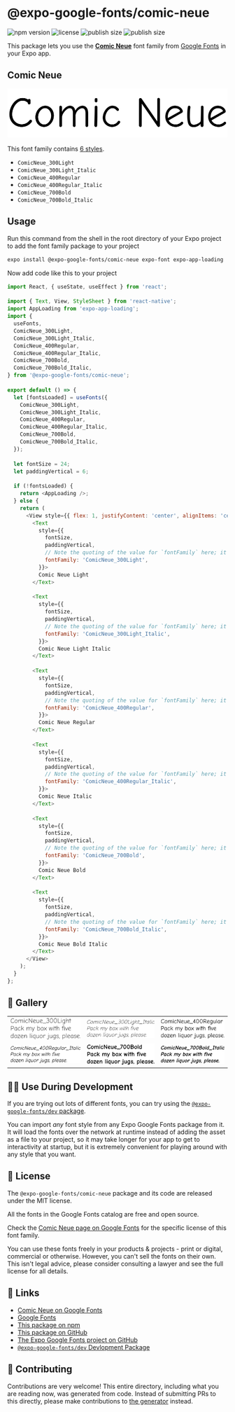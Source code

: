 # @expo-google-fonts/comic-neue

![npm version](https://flat.badgen.net/npm/v/@expo-google-fonts/comic-neue)
![license](https://flat.badgen.net/github/license/expo/google-fonts)
![publish size](https://flat.badgen.net/packagephobia/install/@expo-google-fonts/comic-neue)
![publish size](https://flat.badgen.net/packagephobia/publish/@expo-google-fonts/comic-neue)

This package lets you use the [**Comic Neue**](https://fonts.google.com/specimen/Comic+Neue) font family from [Google Fonts](https://fonts.google.com/) in your Expo app.

## Comic Neue

![Comic Neue](./font-family.png)

This font family contains [6 styles](#-gallery).

- `ComicNeue_300Light`
- `ComicNeue_300Light_Italic`
- `ComicNeue_400Regular`
- `ComicNeue_400Regular_Italic`
- `ComicNeue_700Bold`
- `ComicNeue_700Bold_Italic`

## Usage

Run this command from the shell in the root directory of your Expo project to add the font family package to your project
```sh
expo install @expo-google-fonts/comic-neue expo-font expo-app-loading
```

Now add code like this to your project
```js
import React, { useState, useEffect } from 'react';

import { Text, View, StyleSheet } from 'react-native';
import AppLoading from 'expo-app-loading';
import {
  useFonts,
  ComicNeue_300Light,
  ComicNeue_300Light_Italic,
  ComicNeue_400Regular,
  ComicNeue_400Regular_Italic,
  ComicNeue_700Bold,
  ComicNeue_700Bold_Italic,
} from '@expo-google-fonts/comic-neue';

export default () => {
  let [fontsLoaded] = useFonts({
    ComicNeue_300Light,
    ComicNeue_300Light_Italic,
    ComicNeue_400Regular,
    ComicNeue_400Regular_Italic,
    ComicNeue_700Bold,
    ComicNeue_700Bold_Italic,
  });

  let fontSize = 24;
  let paddingVertical = 6;

  if (!fontsLoaded) {
    return <AppLoading />;
  } else {
    return (
      <View style={{ flex: 1, justifyContent: 'center', alignItems: 'center' }}>
        <Text
          style={{
            fontSize,
            paddingVertical,
            // Note the quoting of the value for `fontFamily` here; it expects a string!
            fontFamily: 'ComicNeue_300Light',
          }}>
          Comic Neue Light
        </Text>

        <Text
          style={{
            fontSize,
            paddingVertical,
            // Note the quoting of the value for `fontFamily` here; it expects a string!
            fontFamily: 'ComicNeue_300Light_Italic',
          }}>
          Comic Neue Light Italic
        </Text>

        <Text
          style={{
            fontSize,
            paddingVertical,
            // Note the quoting of the value for `fontFamily` here; it expects a string!
            fontFamily: 'ComicNeue_400Regular',
          }}>
          Comic Neue Regular
        </Text>

        <Text
          style={{
            fontSize,
            paddingVertical,
            // Note the quoting of the value for `fontFamily` here; it expects a string!
            fontFamily: 'ComicNeue_400Regular_Italic',
          }}>
          Comic Neue Italic
        </Text>

        <Text
          style={{
            fontSize,
            paddingVertical,
            // Note the quoting of the value for `fontFamily` here; it expects a string!
            fontFamily: 'ComicNeue_700Bold',
          }}>
          Comic Neue Bold
        </Text>

        <Text
          style={{
            fontSize,
            paddingVertical,
            // Note the quoting of the value for `fontFamily` here; it expects a string!
            fontFamily: 'ComicNeue_700Bold_Italic',
          }}>
          Comic Neue Bold Italic
        </Text>
      </View>
    );
  }
};

```

## 🔡 Gallery


||||
|-|-|-|
|![ComicNeue_300Light](./ComicNeue_300Light.ttf.png)|![ComicNeue_300Light_Italic](./ComicNeue_300Light_Italic.ttf.png)|![ComicNeue_400Regular](./ComicNeue_400Regular.ttf.png)||
|![ComicNeue_400Regular_Italic](./ComicNeue_400Regular_Italic.ttf.png)|![ComicNeue_700Bold](./ComicNeue_700Bold.ttf.png)|![ComicNeue_700Bold_Italic](./ComicNeue_700Bold_Italic.ttf.png)||


## 👩‍💻 Use During Development

If you are trying out lots of different fonts, you can try using the [`@expo-google-fonts/dev` package](https://github.com/expo/google-fonts/tree/master/font-packages/dev#readme).

You can import *any* font style from any Expo Google Fonts package from it. It will load the fonts
over the network at runtime instead of adding the asset as a file to your project, so it may take longer
for your app to get to interactivity at startup, but it is extremely convenient
for playing around with any style that you want.

## 📖 License

The `@expo-google-fonts/comic-neue` package and its code are released under the MIT license.

All the fonts in the Google Fonts catalog are free and open source.

Check the [Comic Neue page on Google Fonts](https://fonts.google.com/specimen/Comic+Neue) for the specific license of this font family.

You can use these fonts freely in your products & projects - print or digital, commercial or otherwise. However, you can't sell the fonts on their own. This isn't legal advice, please consider consulting a lawyer and see the full license for all details.

## 🔗 Links

- [Comic Neue on Google Fonts](https://fonts.google.com/specimen/Comic+Neue)
- [Google Fonts](https://fonts.google.com/)
- [This package on npm](https://www.npmjs.com/package/@expo-google-fonts/comic-neue)
- [This package on GitHub](https://github.com/expo/google-fonts/tree/master/font-packages/comic-neue)
- [The Expo Google Fonts project on GitHub](https://github.com/expo/google-fonts)
- [`@expo-google-fonts/dev` Devlopment Package](https://github.com/expo/google-fonts/tree/master/font-packages/dev)

## 🤝 Contributing

Contributions are very welcome! This entire directory, including what you are reading now, was generated from code. Instead of submitting PRs to this directly, please make contributions to [the generator](https://github.com/expo/google-fonts/tree/master/packages/generator) instead.
